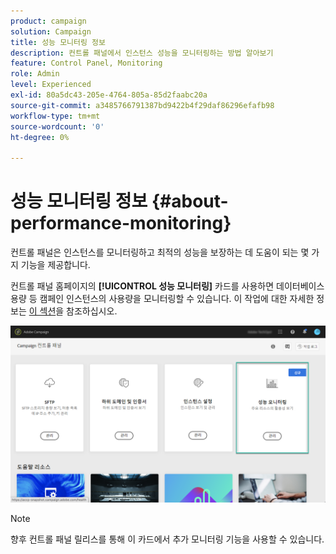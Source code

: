 ```yaml
---
product: campaign
solution: Campaign
title: 성능 모니터링 정보
description: 컨트롤 패널에서 인스턴스 성능을 모니터링하는 방법 알아보기
feature: Control Panel, Monitoring
role: Admin
level: Experienced
exl-id: 80a5dc43-205e-4764-805a-85d2faabc20a
source-git-commit: a3485766791387bd9422b4f29daf86296efafb98
workflow-type: tm+mt
source-wordcount: '0'
ht-degree: 0%

---
```


# 성능 모니터링 정보 {#about-performance-monitoring}

컨트롤 패널은 인스턴스를 모니터링하고 최적의 성능을 보장하는 데 도움이 되는 몇 가지 기능을 제공합니다.

컨트롤 패널 홈페이지의 **[!UICONTROL 성능 모니터링]** 카드를 사용하면 데이터베이스 용량 등 캠페인 인스턴스의 사용량을 모니터링할 수 있습니다. 이 작업에 대한 자세한 정보는 [이 섹션](../../performance-monitoring/using/database-monitoring.md)을 참조하십시오.

![](assets/performance_card.png)

>[!NOTE]
>
>향후 컨트롤 패널 릴리스를 통해 이 카드에서 추가 모니터링 기능을 사용할 수 있습니다.

